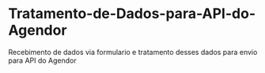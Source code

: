 # Tratamento-de-Dados-para-API-do-Agendor
Recebimento de dados via formulario e tratamento desses dados para envio para API do Agendor
